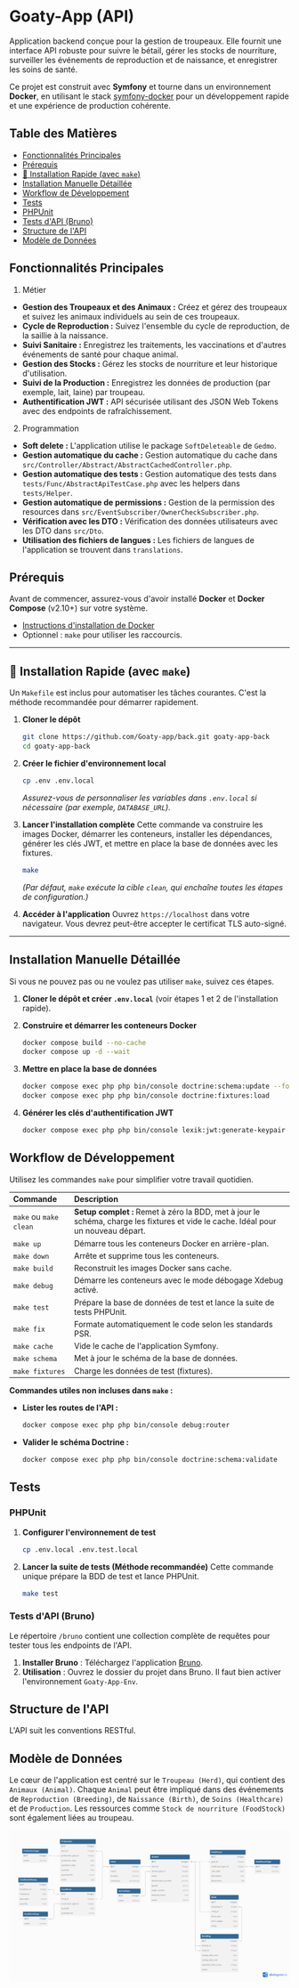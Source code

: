# Goaty-App (API)

Application backend conçue pour la gestion de troupeaux. Elle fournit une interface API robuste pour suivre le bétail, gérer les stocks de nourriture, surveiller les événements de reproduction et de naissance, et enregistrer les soins de santé.

Ce projet est construit avec **Symfony** et tourne dans un environnement **Docker**, en utilisant le stack [symfony-docker](https://github.com/dunglas/symfony-docker) pour un développement rapide et une expérience de production cohérente.

## Table des Matières

- [Fonctionnalités Principales](#fonctionnalités-principales)
- [Prérequis](#prérequis)
- [🚀 Installation Rapide (avec `make`)](#-installation-rapide-avec-make)
- [Installation Manuelle Détaillée](#installation-manuelle-détaillée)
- [Workflow de Développement](#workflow-de-développement)
- [Tests](#tests)
- [PHPUnit](#phpunit)
- [Tests d'API (Bruno)](#tests-dapi-bruno)
- [Structure de l'API](#structure-de-lapi)
- [Modèle de Données](#modèle-de-données)

## Fonctionnalités Principales

1. Métier
*   **Gestion des Troupeaux et des Animaux :** Créez et gérez des troupeaux et suivez les animaux individuels au sein de ces troupeaux.
*   **Cycle de Reproduction :** Suivez l'ensemble du cycle de reproduction, de la saillie à la naissance.
*   **Suivi Sanitaire :** Enregistrez les traitements, les vaccinations et d'autres événements de santé pour chaque animal.
*   **Gestion des Stocks :** Gérez les stocks de nourriture et leur historique d'utilisation.
*   **Suivi de la Production :** Enregistrez les données de production (par exemple, lait, laine) par troupeau.
*   **Authentification JWT :** API sécurisée utilisant des JSON Web Tokens avec des endpoints de rafraîchissement.

2. Programmation
*   **Soft delete :** L'application utilise le package `SoftDeleteable` de `Gedmo`.
*   **Gestion automatique du cache :** Gestion automatique du cache dans `src/Controller/Abstract/AbstractCachedController.php`.
*   **Gestion automatique des tests :** Gestion automatique des tests dans `tests/Func/AbstractApiTestCase.php` avec les helpers dans `tests/Helper`.
*   **Gestion automatique de permissions :** Gestion de la permission des resources dans `src/EventSubscriber/OwnerCheckSubscriber.php`.
*   **Vérification avec les DTO :** Vérification des données utilisateurs avec les DTO dans `src/Dto`.
*   **Utilisation des fichiers de langues :** Les fichiers de langues de l'application se trouvent dans `translations`.

## Prérequis

Avant de commencer, assurez-vous d'avoir installé **Docker** et **Docker Compose** (v2.10+) sur votre système.

- [Instructions d'installation de Docker](https://docs.docker.com/get-docker/)
- Optionnel : `make` pour utiliser les raccourcis.

---

## 🚀 Installation Rapide (avec `make`)

Un `Makefile` est inclus pour automatiser les tâches courantes. C'est la méthode recommandée pour démarrer rapidement.

1.  **Cloner le dépôt**
    ```sh
    git clone https://github.com/Goaty-app/back.git goaty-app-back
    cd goaty-app-back
    ```

2.  **Créer le fichier d'environnement local**
    ```sh
    cp .env .env.local
    ```
    *Assurez-vous de personnaliser les variables dans `.env.local` si nécessaire (par exemple, `DATABASE_URL`).*

3.  **Lancer l'installation complète**
    Cette commande va construire les images Docker, démarrer les conteneurs, installer les dépendances, générer les clés JWT, et mettre en place la base de données avec les fixtures.
    ```sh
    make
    ```
    *(Par défaut, `make` exécute la cible `clean`, qui enchaîne toutes les étapes de configuration.)*

4.  **Accéder à l'application**
    Ouvrez `https://localhost` dans votre navigateur. Vous devrez peut-être accepter le certificat TLS auto-signé.

---

## Installation Manuelle Détaillée

Si vous ne pouvez pas ou ne voulez pas utiliser `make`, suivez ces étapes.

1.  **Cloner le dépôt et créer `.env.local`** (voir étapes 1 et 2 de l'installation rapide).

2.  **Construire et démarrer les conteneurs Docker**
    ```sh
    docker compose build --no-cache
    docker compose up -d --wait
    ```

3.  **Mettre en place la base de données**
    ```sh
    docker compose exec php php bin/console doctrine:schema:update --force
    docker compose exec php php bin/console doctrine:fixtures:load
    ```

4.  **Générer les clés d'authentification JWT**
    ```sh
    docker compose exec php php bin/console lexik:jwt:generate-keypair
    ```

## Workflow de Développement

Utilisez les commandes `make` pour simplifier votre travail quotidien.

| Commande          | Description                                                                                             |
| :---------------- | :------------------------------------------------------------------------------------------------------ |
| `make` ou `make clean` | **Setup complet :** Remet à zéro la BDD, met à jour le schéma, charge les fixtures et vide le cache. Idéal pour un nouveau départ. |
| `make up`         | Démarre tous les conteneurs Docker en arrière-plan.                                                     |
| `make down`       | Arrête et supprime tous les conteneurs.                                                                 |
| `make build`      | Reconstruit les images Docker sans cache.                                                               |
| `make debug`      | Démarre les conteneurs avec le mode débogage Xdebug activé.                                             |
| `make test`       | Prépare la base de données de test et lance la suite de tests PHPUnit.                                  |
| `make fix`        | Formate automatiquement le code selon les standards PSR.                                                |
| `make cache`      | Vide le cache de l'application Symfony.                                                                 |
| `make schema`     | Met à jour le schéma de la base de données.                                                             |
| `make fixtures`   | Charge les données de test (fixtures).                                                                  |

**Commandes utiles non incluses dans `make` :**

*   **Lister les routes de l'API :**
    ```sh
    docker compose exec php php bin/console debug:router
    ```
*   **Valider le schéma Doctrine :**
    ```sh
    docker compose exec php php bin/console doctrine:schema:validate
    ```

## Tests

### PHPUnit

1.  **Configurer l'environnement de test**
    ```sh
    cp .env.local .env.test.local
    ```

2.  **Lancer la suite de tests (Méthode recommandée)**
    Cette commande unique prépare la BDD de test et lance PHPUnit.
    ```sh
    make test
    ```

### Tests d'API (Bruno)

Le répertoire `/bruno` contient une collection complète de requêtes pour tester tous les endpoints de l'API.

1.  **Installer Bruno** : Téléchargez l'application [Bruno](https://www.usebruno.com/).
2.  **Utilisation** : Ouvrez le dossier du projet dans Bruno. Il faut bien activer l'environnement `Goaty-App-Env`.

## Structure de l'API

L'API suit les conventions RESTful.

## Modèle de Données

Le cœur de l'application est centré sur le `Troupeau (Herd)`, qui contient des `Animaux (Animal)`. Chaque `Animal` peut être impliqué dans des événements de `Reproduction (Breeding)`, de `Naissance (Birth)`, de `Soins (Healthcare)` et de `Production`. Les ressources comme `Stock de nourriture (FoodStock)` sont également liées au troupeau.

![Modèle de Données](Database.png)
